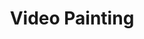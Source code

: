 ---
ee_id: '48'
site: '1'
type: '2'
long_id: 2008-002 Video Painting
url: 2008-002-video-painting
title: Video Painting
year: '2008'
medium: VHS tape
commission:
add_credit:
dims:
pitch: "​2 hour video improvisation made on an assortment of video tools."
ps: <p>​Video painting is a 2 hour (eeek!) long video edited onto a <i><b> unique</b></i>
  VHS cassette tape I made using various image generation technology I had lying around
  (Amiga Toaster, Video FX Ed/it machines, vidicon cameras, Final Cut, etc, etc, etc).
  It was edited down from about 14 hours of improvisation (aka just hitting random
  buttons). Below are some stills. To see it please check <a title="" href="http://americanart.si.edu/collections/search/artwork/?id=78231">this</a>
  place out cause they have the only tape.
live_url:
related:
youtube:
imgs: video-painting-2008-002-still-3-database-ih.jpg
subheading:
year2: '2008'
download:
add_credits:
related_code:
layout: things-i-made
---